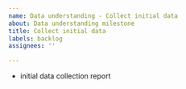 ```yaml
---
name: Data understanding - Collect initial data
about: Data understanding milestone
title: Collect initial data
labels: backlog
assignees: ''

---
```


- initial data collection report
